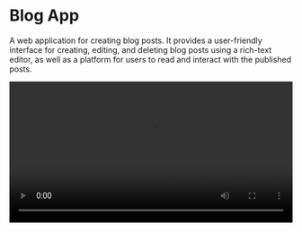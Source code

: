 # Blog App
A web application for creating blog posts. It provides a user-friendly interface for creating, editing, and deleting blog posts using a rich-text editor, as well as a platform for users to read and interact with the published posts.

<video src="https://github.com/jatinkumar-me/blog-app/assets/85551434/743ae825-7cf4-4bee-ba10-9a5384d9b26d" width="100%" control />

## Features
- Blog will autosave after 5 seconds of inactivity, it uses debouncing to minimize the number of API calls when saving.
- Lazy loading of login form modal and text-editor to decrease initial load times.
- User Registration and Authentication: Users can create an account, log in, and log out to access the blog app's features.
- Create Blog Posts: Authenticated users can create new blog posts and edit their existing posts. The app provides a rich text editor to compose and format the blog content.
- Delete Blog Posts: Users can delete their own blog posts if they no longer wish to keep them.
- Responsive Design: The application is designed to be mobile-friendly and accessible across various devices and screen sizes.

## Tech Stack
The Blog App is built using the following technologies:
### Frontend:
- React.js (JavaScript library for building user interfaces)
- Redux Toolkit
- Mantine UI

### Backend:
- Node.js (JavaScript runtime environment)
- Express.js (web application framework for Node.js)
- MongoDB (NoSQL database)
- Mongoose (MongoDB object modeling for Node.js)

### Additional Tools and Libraries:

- JWT (JSON Web Tokens for user authentication)
- Bcrypt.js (library for hashing passwords)
